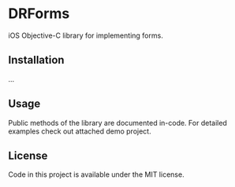 DRForms
=======

iOS Objective-C library for implementing forms.

## Installation

...

## Usage

Public methods of the library are documented in-code. For detailed examples check out attached demo project.

## License

Code in this project is available under the MIT license.
